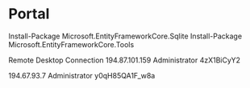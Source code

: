 ﻿# Portal

Install-Package Microsoft.EntityFrameworkCore.Sqlite
Install-Package Microsoft.EntityFrameworkCore.Tools

Remote Desktop Connection
194.87.101.159
Administrator
4zX1BiCyY2

194.67.93.7
Administrator
y0qH85QA1F_w8a